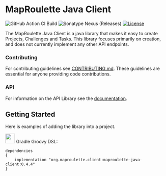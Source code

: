 # MapRoulette Java Client

![GitHub Action CI Build](https://github.com/maproulette/maproulette-java-client/actions/workflows/pull-request.yml/badge.svg?branch=main)
![Sonatype Nexus (Releases)](https://img.shields.io/nexus/r/org.maproulette.client/maproulette-java-client?server=https%3A%2F%2Foss.sonatype.org)
[![License](https://img.shields.io/badge/License-Apache%202.0-blue.svg)](https://opensource.org/licenses/Apache-2.0)

The MapRoulette Java Client is a java library that makes it easy to create Projects, Challenges and Tasks. This library focuses primarily on creation, and does not currently implement any other API endpoints.

### Contributing

For contributing guidelines see [CONTRIBUTING.md](CONTRIBUTING.md). These guidelines are essential for anyone providing code contributions.

### API

For information on the API Library see the [documentation](docs/using.md).

## Getting Started

Here is examples of adding the library into a project.

<img src="https://search.maven.org/assets/images/gradle.png" width="30" height="30"/> Gradle Groovy DSL:

```
dependencies
{
    implementation "org.maproulette.client:maproulette-java-client:0.4.4"
}
```
